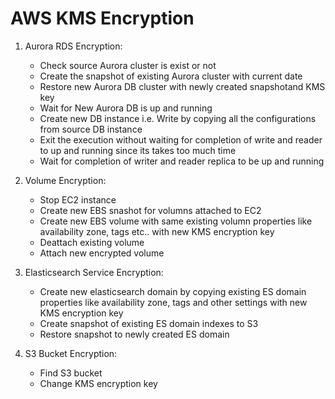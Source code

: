 # AWS KMS Encryption

1. Aurora RDS Encryption: </br>
   - Check source Aurora cluster is exist or not</br>
   - Create the snapshot of existing Aurora cluster with current date </br>
   - Restore new Aurora DB cluster with newly created snapshotand KMS key </br>
   - Wait for New Aurora DB is up and running </br>
   - Create new DB instance i.e. Write by copying all the configurations from source DB instance  </br>
   - Exit the execution without waiting for completion of write and reader to up and running since its takes too much time </br>
   - Wait for completion of writer and reader replica to be up and running </br>
   
2. Volume Encryption: </br>
   - Stop EC2 instance </br>
   - Create new EBS snashot for volumns attached to EC2 </br>
   - Create new EBS volume with same existing volumn properties like availability zone, tags etc.. with new KMS encryption key </br>
   - Deattach existing volume </br>
   - Attach new encrypted volume </br>
   
3. Elasticsearch Service Encryption: </br>
   - Create new elasticsearch domain by copying existing ES domain properties like availability zone, tags and other settings with new KMS encryption key </br>
   - Create snapshot of existing ES domain indexes to S3 </br>
   - Restore snapshot to newly created ES domain </br>

4. S3 Bucket Encryption: </br>
   - Find S3 bucket </br>
   - Change KMS encryption key </br>
